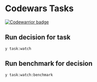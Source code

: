 Codewars Tasks
=
[![Codewarrior badge][codewars-image]][codewars-url]

## Run decision for task
```
y task:watch
```

## Run benchmark for decision
```
y task:watch:benchmark
```

[codewars-image]: https://www.codewars.com/users/AlekseyLeshko/badges/small
[codewars-url]: https://www.codewars.com/users/AlekseyLeshko
